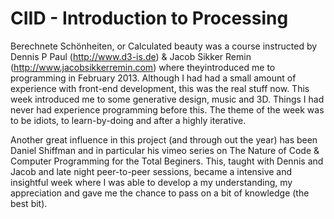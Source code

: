 CIID - Introduction to Processing
====

Berechnete Schönheiten, or Calculated beauty was a course instructed by Dennis P Paul (http://www.d3-is.de) & Jacob Sikker Remin (http://www.jacobsikkerremin.com) where theyintroduced me to programming in February 2013. Although I had had a small amount of experience with front-end development, this was the real stuff now. This week introduced me to some generative design, music and 3D. Things I had never had experience programming before this. The theme of the week was to be idiots, to learn-by-doing and after a highly iterative. 

Another great influence in this project (and through out the year) has been Daniel Shiffman and in particular his vimeo series on The Nature of Code & Computer Programming for the Total Beginers. This, taught with Dennis and Jacob and late night peer-to-peer sessions, became a intensive and insightful week where I was able to develop a my understanding, my appreciation and gave me the chance to pass on a bit of knowledge (the best bit).
